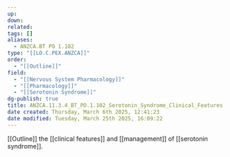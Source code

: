```yaml
---
up: 
down: 
related: 
tags: []
aliases:
  - ANZCA.BT PO 1.102
type: "[[LO.C.PEX.ANZCA]]"
order:
  - "[[Outline]]"
field:
  - "[[Nervous System Pharmacology]]"
  - "[[Pharmacology]]"
  - "[[Serotonin Syndrome]]"
dg-publish: true
title: ANZCA.11.3.4_BT_PO.1.102_Serotonin_Syndrome_Clinical_Features
date created: Thursday, March 6th 2025, 12:41:23
date modified: Tuesday, March 25th 2025, 16:09:22
---
```


[[Outline]] the [[clinical features]] and [[management]] of [[serotonin syndrome]].
